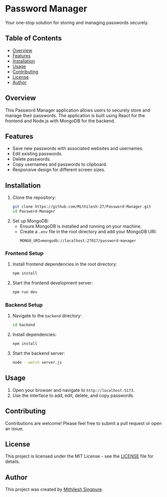 # Password Manager

Your one-stop solution for storing and managing passwords securely.

## Table of Contents
- [Overview](#overview)
- [Features](#features)
- [Installation](#installation)
- [Usage](#usage)
- [Contributing](#contributing)
- [License](#license)
- [Author](#author)

## Overview

This Password Manager application allows users to securely store and manage their passwords. The application is built using React for the frontend and Node.js with MongoDB for the backend.

## Features

- Save new passwords with associated websites and usernames.
- Edit existing passwords.
- Delete passwords.
- Copy usernames and passwords to clipboard.
- Responsive design for different screen sizes.

## Installation

1. Clone the repository:
    ```bash
    git clone https://github.com/Mithilesh-27/Password-Manager.git
    cd Password-Manager
    ```
2. Set up MongoDB:
    - Ensure MongoDB is installed and running on your machine.
    - Create a `.env` file in the root directory and add your MongoDB URI:
        ```
        MONGO_URI=mongodb://localhost:27017/password-manager
        ```


### Frontend Setup

1. Install frontend dependencies in the root directory:
    ```bash
    npm install
    ```

2. Start the frontend development server:
    ```bash
    npm run dev
    ```

### Backend Setup

1. Navigate to the `backend` directory:
    ```bash
    cd backend
    ```

2. Install dependencies:
    ```bash
    npm install
    ```

3. Start the backend server:
    ```bash
    node --watch server.js
    ```

## Usage

1. Open your browser and navigate to `http://localhost:5173`.
2. Use the interface to add, edit, delete, and copy passwords.

## Contributing

Contributions are welcome! Please feel free to submit a pull request or open an issue.

## License

This project is licensed under the MIT License - see the [LICENSE](LICENSE) file for details.

## Author

This project was created by [Mithilesh Singpure](https://github.com/Mithilesh-27).
